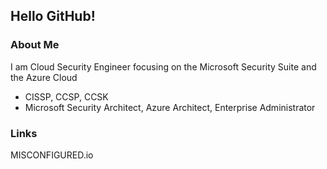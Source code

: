 ## Hello GitHub!

### About Me
I am Cloud Security Engineer focusing on the Microsoft Security Suite and the Azure Cloud
- CISSP, CCSP, CCSK
- Microsoft Security Architect, Azure Architect, Enterprise Administrator

### Links
MISCONFIGURED.io
